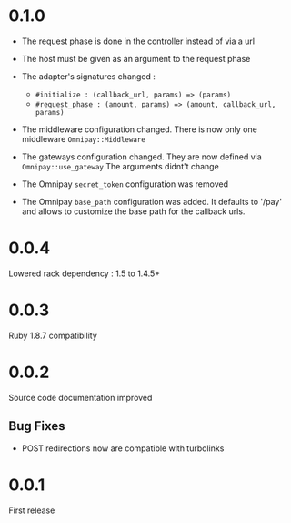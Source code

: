 # 0.1.0

* The request phase is done in the controller instead of via a url
* The host must be given as an argument to the request phase
* The adapter's signatures changed :
  * `#initialize : (callback_url, params) => (params)`
  * `#request_phase : (amount, params) => (amount, callback_url, params)`

* The middleware configuration changed. There is now only one middleware `Omnipay::Middleware`
* The gateways configuration changed. They are now defined via `Omnipay::use_gateway` The arguments didnt't change
* The Omnipay `secret_token` configuration was removed
* The Omnipay `base_path` configuration was added. It defaults to '/pay' and allows to customize the base path for the callback urls.


# 0.0.4

Lowered rack dependency : 1.5 to 1.4.5+


# 0.0.3

Ruby 1.8.7 compatibility


# 0.0.2

Source code documentation improved

## Bug Fixes
* POST redirections now are compatible with turbolinks


# 0.0.1

First release